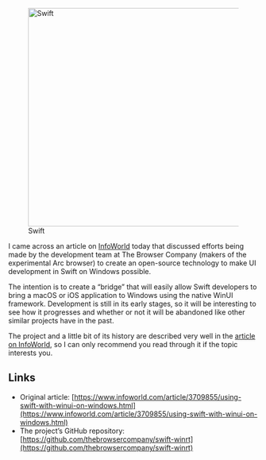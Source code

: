 <figure><img loading="lazy" decoding="async" src="swift-icon.png" alt="Swift" style="aspect-ratio:1;width:440px;height:auto"><figcaption>Swift</figcaption></figure>

I came across an article on [InfoWorld](https://www.infoworld.com) today that discussed efforts being made by the development team at The Browser Company (makers of the experimental Arc browser) to create an open-source technology to make UI development in Swift on Windows possible.

The intention is to create a “bridge” that will easily allow Swift developers to bring a macOS or iOS application to Windows using the native WinUI framework. Development is still in its early stages, so it will be interesting to see how it progresses and whether or not it will be abandoned like other similar projects have in the past.

The project and a little bit of its history are described very well in the [article on InfoWorld](https://www.infoworld.com/article/3709855/using-swift-with-winui-on-windows.html), so I can only recommend you read through it if the topic interests you.

Links
-----

-   Original article: [https://www.infoworld.com/article/3709855/using-swift-with-winui-on-windows.html](https://www.infoworld.com/article/3709855/using-swift-with-winui-on-windows.html)
-   The project’s GitHub repository: [https://github.com/thebrowsercompany/swift-winrt](https://github.com/thebrowsercompany/swift-winrt)